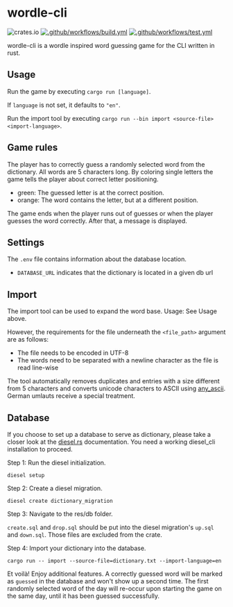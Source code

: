 # wordle-cli
![crates.io](https://img.shields.io/crates/v/wordle-cli.svg)
[![.github/workflows/build.yml][build-badge]][build-url]
[![.github/workflows/test.yml][test-badge]][test-url]

[build-badge]: https://github.com/tohuwabohu-io/wordle-cli/actions/workflows/build.yml/badge.svg
[build-url]: https://github.com/tohuwabohu-io/wordle-cli/actions/workflows/build.yml
[test-badge]: https://github.com/tohuwabohu-io/wordle-cli/actions/workflows/test.yml/badge.svg
[test-url]: https://github.com/tohuwabohu-io/wordle-cli/actions/workflows/test.yml

wordle-cli is a wordle inspired word guessing game for the CLI written in rust.

## Usage
Run the game by executing
`
cargo run [language]
`.

If `language` is not set, it defaults to `"en"`.


Run the import tool by executing
`
cargo run --bin import <source-file> <import-language>
`.

## Game rules
The player has to correctly guess a randomly selected word from the dictionary. All words are 5 characters long. By coloring single letters the game tells the player about correct letter positioning.
* green: The guessed letter is at the correct position.
* orange: The word contains the letter, but at a different position.

The game ends when the player runs out of guesses or when the player guesses the word correctly. After that, a message is displayed. 

## Settings
The `.env` file contains information about the database location.
* `DATABASE_URL` indicates that the dictionary is located in a given db url

## Import
The import tool can be used to expand the word base. Usage: See Usage above.

However, the requirements for the file underneath the `<file_path>` argument are as follows:
* The file needs to be encoded in UTF-8
* The words need to be separated with a newline character as the file is read line-wise

The tool automatically removes duplicates and entries with a size different from 5 characters and converts unicode characters to ASCII using [any_ascii]. German umlauts receive a special treatment.

## Database
If you choose to set up a database to serve as dictionary, please take a closer look at the [diesel.rs] documentation. You need a working diesel_cli installation to proceed.

Step 1: Run the diesel initialization.

`diesel setup`

Step 2: Create a diesel migration.

`diesel create dictionary_migration`

Step 3: Navigate to the res/db folder.

`create.sql` and `drop.sql` should be put into the diesel migration's `up.sql` and `down.sql`. Those files are excluded from the crate.

Step 4: Import your dictionary into the database. 

`cargo run -- import --source-file=dictionary.txt --import-language=en`

Et voilà! Enjoy additional features. A correctly guessed word will be marked as `guessed` in the database and won't show up a second time. The first randomly selected word of the day will re-occur upon starting the game on the same day, until it has been guessed successfully.

[diesel.rs]: http://diesel.rs/guides/getting-started 
[any_ascii]: https://github.com/anyascii/anyascii
